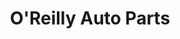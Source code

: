 ---
title: "O'Reilly Auto Parts"
url: /milwaukee/oreilly-auto-parts-west-mill-road/
shop: car parts
---